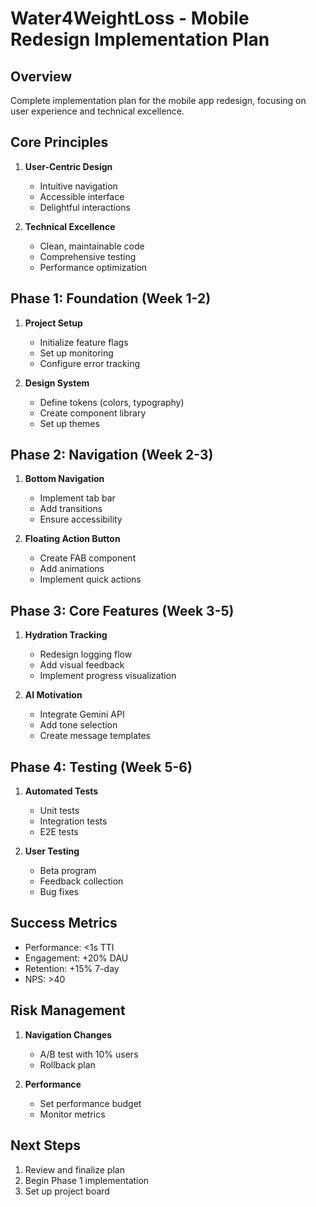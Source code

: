 # Water4WeightLoss - Mobile Redesign Implementation Plan

## Overview
Complete implementation plan for the mobile app redesign, focusing on user experience and technical excellence.

## Core Principles
1. **User-Centric Design**
   - Intuitive navigation
   - Accessible interface
   - Delightful interactions

2. **Technical Excellence**
   - Clean, maintainable code
   - Comprehensive testing
   - Performance optimization

## Phase 1: Foundation (Week 1-2)
1. **Project Setup**
   - Initialize feature flags
   - Set up monitoring
   - Configure error tracking

2. **Design System**
   - Define tokens (colors, typography)
   - Create component library
   - Set up themes

## Phase 2: Navigation (Week 2-3)
1. **Bottom Navigation**
   - Implement tab bar
   - Add transitions
   - Ensure accessibility

2. **Floating Action Button**
   - Create FAB component
   - Add animations
   - Implement quick actions

## Phase 3: Core Features (Week 3-5)
1. **Hydration Tracking**
   - Redesign logging flow
   - Add visual feedback
   - Implement progress visualization

2. **AI Motivation**
   - Integrate Gemini API
   - Add tone selection
   - Create message templates

## Phase 4: Testing (Week 5-6)
1. **Automated Tests**
   - Unit tests
   - Integration tests
   - E2E tests

2. **User Testing**
   - Beta program
   - Feedback collection
   - Bug fixes

## Success Metrics
- Performance: <1s TTI
- Engagement: +20% DAU
- Retention: +15% 7-day
- NPS: >40

## Risk Management
1. **Navigation Changes**
   - A/B test with 10% users
   - Rollback plan

2. **Performance**
   - Set performance budget
   - Monitor metrics

## Next Steps
1. Review and finalize plan
2. Begin Phase 1 implementation
3. Set up project board